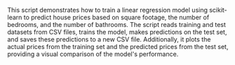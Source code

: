 This script demonstrates how to train a linear regression model using scikit-learn to predict house prices based on square footage, the number of bedrooms, and the number of bathrooms. The script reads training and test datasets from CSV files, trains the model, makes predictions on the test set, and saves these predictions to a new CSV file. Additionally, it plots the actual prices from the training set and the predicted prices from the test set, providing a visual comparison of the model's performance. 